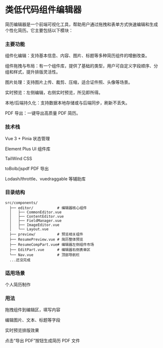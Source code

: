 # 类低代码组件编辑器

简历编辑器是一个前端可视化工具，帮助用户通过拖拽和表单方式快速编辑和生成个性化简历。它主要包括以下模块：


### 主要功能

组件化编辑：支持基本信息、内容、图片、标题等多种简历组件的增删改查。

组件拖拽与布局：有一个组件库，提供了基础的类型，用户可自定义字段顺序、分组和样式，提升排版灵活性。

图片处理：支持图片上传、裁剪、压缩，适合证件照、头像等场景。

实时预览：左侧编辑，右侧实时预览，所见即所得。

本地/后端持久化：支持数据本地存储或与后端同步，刷新不丢失。

PDF 导出：一键导出高质量 PDF 简历。

### 技术栈
Vue 3 + Pinia 状态管理

Element Plus UI 组件库

TailWind CSS

toBolb/jspdf PDF 导出

Lodash/throttle、vuedraggable 等辅助库


### 目录结构
```
src/components/
  ├── editor/           # 编辑器核心组件
  │   ├── CommonEditor.vue
  │   ├── ContentEditor.vue
  │   ├── FieldManager.vue
  │   ├── ImageEditor.vue
  │   └── Layout.vue
  ├── preview/          # 预览相关组件
  ├── ResumePreview.vue # 简历整体预览
  ├── ResumeCompPart.vue# 编辑器左侧组件市场
  ├── EditPart.vue      # 编辑器右侧表单区
  └── Nav.vue           # 顶部导航栏
  ...还没完成
  ```

### 适用场景
个人简历制作

### 用法
拖拽组件到编辑区，填写内容

编辑图片、文本、标题等字段

实时预览排版效果

点击“导出 PDF”按钮生成简历 PDF 文件